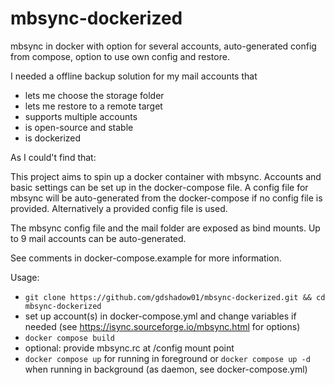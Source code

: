 # mbsync-dockerized
mbsync in docker with option for several accounts, auto-generated config  from compose, option to use own config and restore.

I needed a offline backup solution for my mail accounts that
- lets me choose the storage folder
- lets me restore to a remote target
- supports multiple accounts
- is open-source and stable
- is dockerized

As I could't find that:

This project aims to spin up a docker container with mbsync. Accounts and basic settings can be set up in the docker-compose file. A config file for mbsync will be auto-generated from the docker-compose if no config file is provided. Alternatively a provided config file is used. 

The mbsync config file and the mail folder are exposed as bind mounts. Up to 9 mail accounts can be auto-generated. 

See comments in docker-compose.example for more information.

Usage: 
- `git clone https://github.com/gdshadow01/mbsync-dockerized.git && cd mbsync-dockerized`
- set up account(s) in docker-compose.yml and change variables if needed (see https://isync.sourceforge.io/mbsync.html for options)
- `docker compose build`
- optional: provide mbsync.rc at /config mount point
- `docker compose up` for running in foreground or `docker compose up -d` when running in background (as daemon, see docker-compose.yml)


